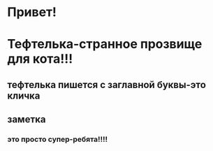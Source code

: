 # Привет!

# Тефтелька-странное прозвище для кота!!!

## тефтелька пишется с заглавной буквы-это кличка

## заметка

### это просто супер-ребята!!!!
